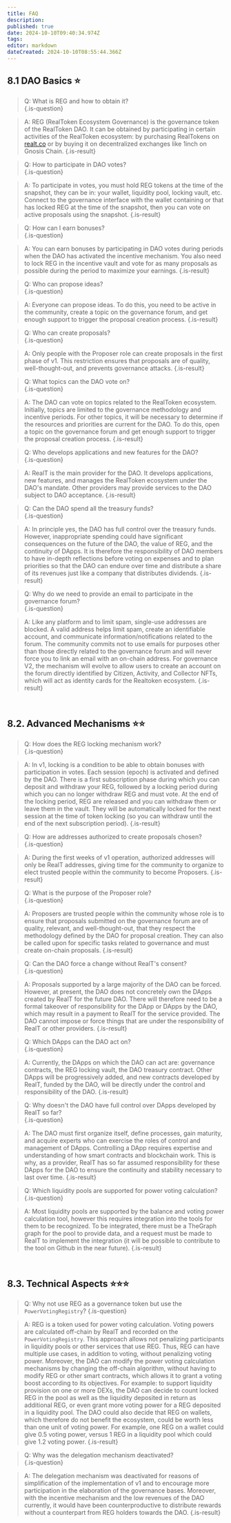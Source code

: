 ```yaml
---
title: FAQ
description: 
published: true
date: 2024-10-10T09:40:34.974Z
tags: 
editor: markdown
dateCreated: 2024-10-10T08:55:44.366Z
---
```


## 8.1 DAO Basics ⭐

> Q: What is REG and how to obtain it?  
> {.is-question}

> A: REG (RealToken Ecosystem Governance) is the governance token of the RealToken DAO. It can be obtained by participating in certain activities of the RealToken ecosystem: by purchasing RealTokens on [realt.co](http://realt.co) or by buying it on decentralized exchanges like 1inch on Gnosis Chain.
> {.is-result}

> Q: How to participate in DAO votes?  
> {.is-question}

> A: To participate in votes, you must hold REG tokens at the time of the snapshot, they can be in: your wallet, liquidity pool, locking vault, etc. Connect to the governance interface with the wallet containing or that has locked REG at the time of the snapshot, then you can vote on active proposals using the snapshot.
> {.is-result}

> Q: How can I earn bonuses?  
> {.is-question}

> A: You can earn bonuses by participating in DAO votes during periods when the DAO has activated the incentive mechanism. You also need to lock REG in the incentive vault and vote for as many proposals as possible during the period to maximize your earnings.
> {.is-result}

> Q: Who can propose ideas?  
> {.is-question}

> A: Everyone can propose ideas. To do this, you need to be active in the community, create a topic on the governance forum, and get enough support to trigger the proposal creation process.
> {.is-result}

> Q: Who can create proposals?  
> {.is-question}

> A: Only people with the Proposer role can create proposals in the first phase of v1. This restriction ensures that proposals are of quality, well-thought-out, and prevents governance attacks.
> {.is-result}

> Q: What topics can the DAO vote on?  
> {.is-question}

> A: The DAO can vote on topics related to the RealToken ecosystem. Initially, topics are limited to the governance methodology and incentive periods. For other topics, it will be necessary to determine if the resources and priorities are current for the DAO. To do this, open a topic on the governance forum and get enough support to trigger the proposal creation process.
> {.is-result}

> Q: Who develops applications and new features for the DAO?  
> {.is-question}

> A: RealT is the main provider for the DAO. It develops applications, new features, and manages the RealToken ecosystem under the DAO's mandate. Other providers may provide services to the DAO subject to DAO acceptance.
> {.is-result}

> Q: Can the DAO spend all the treasury funds?  
> {.is-question}

> A: In principle yes, the DAO has full control over the treasury funds. However, inappropriate spending could have significant consequences on the future of the DAO, the value of REG, and the continuity of DApps. It is therefore the responsibility of DAO members to have in-depth reflections before voting on expenses and to plan priorities so that the DAO can endure over time and distribute a share of its revenues just like a company that distributes dividends.
> {.is-result}

> Q: Why do we need to provide an email to participate in the governance forum?  
> {.is-question}

> A: Like any platform and to limit spam, single-use addresses are blocked. A valid address helps limit spam, create an identifiable account, and communicate information/notifications related to the forum. The community commits not to use emails for purposes other than those directly related to the governance forum and will never force you to link an email with an on-chain address. For governance V2, the mechanism will evolve to allow users to create an account on the forum directly identified by Citizen, Activity, and Collector NFTs, which will act as identity cards for the Realtoken ecosystem.
> {.is-result}

<br>

## 8.2. Advanced Mechanisms ⭐⭐

> Q: How does the REG locking mechanism work?  
> {.is-question}

> A: In v1, locking is a condition to be able to obtain bonuses with participation in votes. Each session (epoch) is activated and defined by the DAO. There is a first subscription phase during which you can deposit and withdraw your REG, followed by a locking period during which you can no longer withdraw REG and must vote. At the end of the locking period, REG are released and you can withdraw them or leave them in the vault. They will be automatically locked for the next session at the time of token locking (so you can withdraw until the end of the next subscription period).
> {.is-result}

> Q: How are addresses authorized to create proposals chosen?  
> {.is-question}

> A: During the first weeks of v1 operation, authorized addresses will only be RealT addresses, giving time for the community to organize to elect trusted people within the community to become Proposers.
> {.is-result}

> Q: What is the purpose of the Proposer role?  
> {.is-question}

> A: Proposers are trusted people within the community whose role is to ensure that proposals submitted on the governance forum are of quality, relevant, and well-thought-out, that they respect the methodology defined by the DAO for proposal creation. They can also be called upon for specific tasks related to governance and must create on-chain proposals.
> {.is-result}

> Q: Can the DAO force a change without RealT's consent?  
> {.is-question}

> A: Proposals supported by a large majority of the DAO can be forced. However, at present, the DAO does not concretely own the DApps created by RealT for the future DAO. There will therefore need to be a formal takeover of responsibility for the DApp or DApps by the DAO, which may result in a payment to RealT for the service provided.
> The DAO cannot impose or force things that are under the responsibility of RealT or other providers.
> {.is-result}

> Q: Which DApps can the DAO act on?  
> {.is-question}

> A: Currently, the DApps on which the DAO can act are: governance contracts, the REG locking vault, the DAO treasury contract. Other DApps will be progressively added, and new contracts developed by RealT, funded by the DAO, will be directly under the control and responsibility of the DAO.
> {.is-result}

> Q: Why doesn't the DAO have full control over DApps developed by RealT so far?  
> {.is-question}

> A: The DAO must first organize itself, define processes, gain maturity, and acquire experts who can exercise the roles of control and management of DApps. Controlling a DApp requires expertise and understanding of how smart contracts and blockchain work. This is why, as a provider, RealT has so far assumed responsibility for these DApps for the DAO to ensure the continuity and stability necessary to last over time.
> {.is-result}

> Q: Which liquidity pools are supported for power voting calculation?  
> {.is-question}

> A: Most liquidity pools are supported by the balance and voting power calculation tool, however this requires integration into the tools for them to be recognized. To be integrated, there must be a TheGraph graph for the pool to provide data, and a request must be made to RealT to implement the integration (it will be possible to contribute to the tool on Github in the near future).
> {.is-result}

<br>

## 8.3. Technical Aspects ⭐⭐⭐

> Q: Why not use REG as a governance token but use the `PowerVotingRegistry`?
> {.is-question}

> A: REG is a token used for power voting calculation. Voting powers are calculated off-chain by RealT and recorded on the `PowerVotingRegistry`. This approach allows not penalizing participants in liquidity pools or other services that use REG. Thus, REG can have multiple use cases, in addition to voting, without penalizing voting power. Moreover, the DAO can modify the power voting calculation mechanisms by changing the off-chain algorithm, without having to modify REG or other smart contracts, which allows it to grant a voting boost according to its objectives. For example: to support liquidity provision on one or more DEXs, the DAO can decide to count locked REG in the pool as well as the liquidity deposited in return as additional REG, or even grant more voting power for a REG deposited in a liquidity pool. The DAO could also decide that REG on wallets, which therefore do not benefit the ecosystem, could be worth less than one unit of voting power. For example, one REG on a wallet could give 0.5 voting power, versus 1 REG in a liquidity pool which could give 1.2 voting power.
> {.is-result}

> Q: Why was the delegation mechanism deactivated?  
> {.is-question}

> A: The delegation mechanism was deactivated for reasons of simplification of the implementation of v1 and to encourage more participation in the elaboration of the governance bases. Moreover, with the incentive mechanism and the low revenues of the DAO currently, it would have been counterproductive to distribute rewards without a counterpart from REG holders towards the DAO.
> {.is-result}
